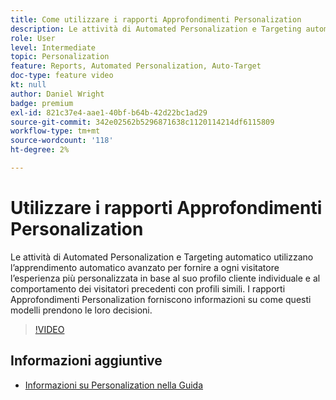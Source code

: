 ```yaml
---
title: Come utilizzare i rapporti Approfondimenti Personalization
description: Le attività di Automated Personalization e Targeting automatico utilizzano l’apprendimento automatico avanzato per fornire a ogni visitatore l’esperienza più personalizzata in base al suo profilo cliente individuale e al comportamento dei visitatori precedenti con profili simili. I rapporti Approfondimenti Personalization forniscono informazioni su come questi modelli prendono le loro decisioni.
role: User
level: Intermediate
topic: Personalization
feature: Reports, Automated Personalization, Auto-Target
doc-type: feature video
kt: null
author: Daniel Wright
badge: premium
exl-id: 821c37e4-aae1-40bf-b64b-42d22bc1ad29
source-git-commit: 342e02562b5296871638c1120114214df6115809
workflow-type: tm+mt
source-wordcount: '118'
ht-degree: 2%

---
```


# Utilizzare i rapporti Approfondimenti Personalization

Le attività di Automated Personalization e Targeting automatico utilizzano l’apprendimento automatico avanzato per fornire a ogni visitatore l’esperienza più personalizzata in base al suo profilo cliente individuale e al comportamento dei visitatori precedenti con profili simili. I rapporti Approfondimenti Personalization forniscono informazioni su come questi modelli prendono le loro decisioni.

>[!VIDEO](https://video.tv.adobe.com/v/329906/?quality=12&captions=ita)

## Informazioni aggiuntive

* [Informazioni su Personalization nella Guida](https://experienceleague.adobe.com/docs/target/using/reports/insights/personalization-insights-reports.html?lang=it)
